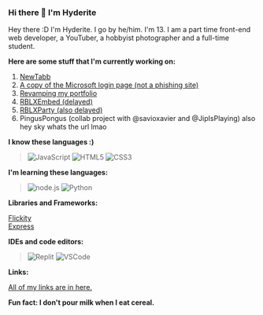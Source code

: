 ### Hi there 👋 I'm **Hyderite**

<!--
**Hyderite/Hyderite** is a ✨ _special_ ✨ repository because its `README.md` (this file) appears on your GitHub profile.

Here are some ideas to get you started:

- 🔭 I’m currently working on ...
- 🌱 I’m currently learning ...
- 👯 I’m looking to collaborate on ...
- 🤔 I’m looking for help with ...
- 💬 Ask me about ...
- 📫 How to reach me: ...
- 😄 Pronouns: ...
- ⚡ Fun fact: ...
-->

Hey there :D I'm Hyderite. I go by he/him. I'm 13. I am a part time front-end web developer, a YouTuber, a hobbyist photographer and a full-time student. 

**Here are some stuff that I'm currently working on:**

1. <a href="https://newtabb.gq" target="_blank">NewTabb</a>
2. <a href="https://ms-copy.hyderite.repl.co" target="_blank">A copy of the Microsoft login page (not a phishing site)</a>
3. <a href="https://hyderite.ml" target="_blank">Revamping my portfolio</a>
4. <a href="https://rblxembed.tk" target="_blank">RBLXEmbed (delayed)</a>
5. <a href="https://rblxparty.tk" target="_blank">RBLXParty (also delayed)</a>
6. PingusPongus (collab project with @savioxavier and @JipIsPlaying) also hey sky whats the url lmao

**I know these languages :)**

> ![JavaScript](https://img.shields.io/badge/JavaScript-F7DF1E?style=for-the-badge&logo=javascript&logoColor=black)
> ![HTML5](https://img.shields.io/badge/html5-%23E34F26.svg?style=for-the-badge&logo=html5&logoColor=white)
> ![CSS3](https://img.shields.io/badge/CSS3-blue?style=for-the-badge&logo=css3&logoColor=white)

**I'm learning these languages:**

> ![node.js](https://img.shields.io/badge/node.js-43853D?style=for-the-badge&logo=node.js&logoColor=white)
> ![Python](https://img.shields.io/badge/python-3670A0?style=for-the-badge&logo=python&logoColor=ffdd54)

**Libraries and Frameworks:**

<a href="https://flickity.metafizzy.co/" target="_blank">Flickity</a>
<br>
<a href="https://expressjs.com/" target="_blank">Express</a>

**IDEs and code editors:**

> ![Replit](https://img.shields.io/badge/Replit-black?style=for-the-badge&logo=replit)
> ![VSCode](https://img.shields.io/badge/VSCode-blue?style=for-the-badge&logo=visualstudiocode)

**Links:**

<a href="https://hyderite.ml/#footer" target="_blank">All of my links are in here.</a>

**Fun fact: I don't pour milk when I eat cereal.**
